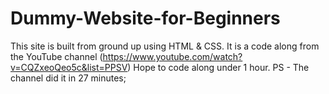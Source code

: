 # Dummy-Website-for-Beginners
This site is built from ground up using HTML &amp; CSS.
It is a code along from the YouTube channel (https://www.youtube.com/watch?v=CQZxeoQeo5c&list=PPSV)
Hope to code along under 1 hour. PS - The channel did it in 27 minutes;
